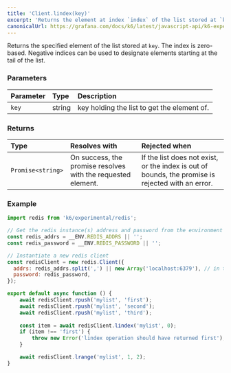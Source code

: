 ```yaml
---
title: 'Client.lindex(key)'
excerpt: 'Returns the element at index `index` of the list stored at `key`.'
canonicalUrl: https://grafana.com/docs/k6/latest/javascript-api/k6-experimental/redis/client/client-lindex/
---
```


Returns the specified element of the list stored at `key`. The index is zero-based. Negative indices can be used to designate elements starting at the tail of the list.

### Parameters

| Parameter | Type   | Description                                 |
| :-------- | :----- | :------------------------------------------ |
| `key`     | string | key holding the list to get the element of. |


### Returns

| Type              | Resolves with                                                | Rejected when                                                                                     |
| :---------------- | :----------------------------------------------------------- | :------------------------------------------------------------------------------------------------ |
| `Promise<string>` | On success, the promise resolves with the requested element. | If the list does not exist, or the index is out of bounds, the promise is rejected with an error. |

### Example

<CodeGroup labels={[]}>

```javascript
import redis from 'k6/experimental/redis';

// Get the redis instance(s) address and password from the environment
const redis_addrs = __ENV.REDIS_ADDRS || '';
const redis_password = __ENV.REDIS_PASSWORD || '';

// Instantiate a new redis client
const redisClient = new redis.Client({
  addrs: redis_addrs.split(',') || new Array('localhost:6379'), // in the form of 'host:port', separated by commas
  password: redis_password,
});

export default async function () {
    await redisClient.rpush('mylist', 'first');
    await redisClient.rpush('mylist', 'second');
    await redisClient.rpush('mylist', 'third');
    
    const item = await redisClient.lindex('mylist', 0);
    if (item !== 'first') {
        throw new Error('lindex operation should have returned first');
    }

    await redisClient.lrange('mylist', 1, 2);
}
```

</CodeGroup>